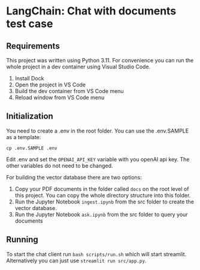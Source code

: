 # LangChain: Chat with documents test case

## Requirements

This project was written using Python 3.11. For convenience you can run the whole project in a dev container using Visual Studio Code.

1. Install Dock
2. Open the project in VS Code
3. Build the dev container from VS Code menu
4. Reload window from VS Code menu


## Initialization

You need to create a .env in the root folder. You can use the .env.SAMPLE as a template:

```cp .env.SAMPLE .env```

Edit .env and set the `OPENAI_API_KEY` variable with you openAI api key. The other variables do not need to be changed.

For building the vector database there are two options:

1. Copy your PDF documents in the folder called `docs` on the root level of this project. You can copy the whole directory structure into this folder.
2. Run the Jupyter Notebook `ingest.ipynb` from the src folder to create the vector database.
3. Run the Jupyter Notebook `ask.ipynb` from the src folder to query your documents


## Running

To start the chat client run `bash scripts/run.sh` which will start streamlit. Alternatively you can just use `streamlit run src/app.py`.
